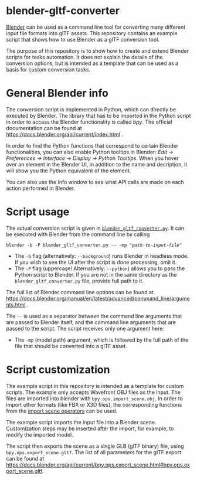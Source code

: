 # blender-gltf-converter

[Blender](https://www.blender.org/) can be used as a command line tool for converting many different input file formats into glTF assets. This repository contains an example script that shows how to use Blender as a glTF conversion tool. 

The purpose of this repository is to show how to create and extend Blender scripts for tasks automation. It does not explain the details of the conversion options, but is intended as a template that can be used as a basis for custom conversion tasks.

# General Blender info

The conversion script is implemented in Python, which can directly be executed by Blender. The library that has to be imported in the Python script in order to access the Blender functionality is called _bpy_. The official documentation can be found at https://docs.blender.org/api/current/index.html .

In order to find the Python functions that correspond to certain Blender functionalities, you can also enable Python tooltips in Blender: _Edit -> Preferences -> Interface -> Display -> Python Tooltips_. When you hover over an element in the Blender UI, in addition to the name and decription, it will show you the Python equivalent of the element. 

You can also use the Info window to see what API calls are made on each action performed in Blender.

# Script usage

The actual conversion script is given in [`blender_gltf_converter.py`](blender_gltf_converter.py). It can be executed with Blender from the command line by calling

`blender -b -P blender_gltf_converter.py -- -mp `*`"path-to-input-file"`*

- The `-b` flag (alternatively: `--background`) runs Blender in headless mode. If you wish to see the UI after the script is done processing, omit it.
- The `-P` flag (uppercase! Alternatively: `--python`) allows you to pass the Python script to Blender. If you are not in the same directory as the `blender_gltf_converter.py` file, provide full path to it.

The full list of Blender command line options can be found at https://docs.blender.org/manual/en/latest/advanced/command_line/arguments.html . 

The `--` is used as a separator between the command line arguments that are passed to Blender itself, and the command line arguments that are passed to the script. The script receives only one argument here: 

- The `-mp` (model path) argument, which is followed by the full path of the file that should be converted into a glTF asset.

# Script customization

The example script in this repository is intended as a template for custom scripts. The example only accepts Wavefront OBJ files as the input. The files are imported into blender with `bpy.ops.import_scene.obj`. In order to import other formats (like FBX or X3D files), the corresponding functions from the [import scene operators](https://docs.blender.org/api/current/bpy.ops.import_scene.html) can be used.

The example script imports the input file into a Blender scene. Customization steps may be inserted after the import, for example, to modify the imported model. 

The script then exports the scene as a single GLB (glTF binary) file, using `bpy.ops.export_scene.gltf`. The list of all parameters for the glTF export can be found at https://docs.blender.org/api/current/bpy.ops.export_scene.html#bpy.ops.export_scene.gltf.
